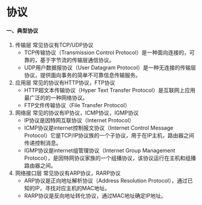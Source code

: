 # 协议



#### 一、典型协议

1. 传输层 常见协议有TCP/UDP协议
   - TCP传输协议（Transmission Control Protocol）是一种面向连接的，可靠的，基于字节流的传输层通信协议。
   - UDP用户数据报协议（User Datagram Protocol）是一种无连接的传输层协议，提供面向事务的简单不可靠信息传输服务。
2. 应用层 常见的协议有HTTP协议，FTP协议
   - HTTP超文本传输协议（Hyper Text Transfer Protocol）是互联网上应用最广泛的的一种网络协议。
   - FTP文件传输协议（File Transfer Protocol）
3. 网络层 常见的协议有IP协议，ICMP协议，IGMP协议
   - IP协议是因特网互联协议（Internet Protocol）
   - ICMP协议是internet控制报文协议（Internet Control Message Protocol）它是TCP/IP协议族的一个子协议，用于在IP主机，路由器之间传递控制消息。
   - IGMP协议是internet组管理协议（Internet Group Management Protocol），是因特网协议家族的一个组播协议，该协议运行在主机和组播路由器之间。
4. 网络接口层 常见协议有ARP协议，RARP协议
   - ARP协议是正向地址解析协议（Address Resolution Protocol），通过已知的IP，寻找对应主机的MAC地址。
   - RARP协议是反向地址转化协议，通过MAC地址确定IP地址。